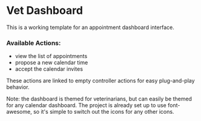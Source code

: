 <h1>Vet Dashboard</h1>

<p>This is a working template for an appointment dashboard interface.</p>
<h3>Available Actions:</h3>
<ul>
  <li>view the list of appointments</li>
  <li>propose a new calendar time</li>
  <li>accept the calendar invites</li>
</ul>
<p>These actions are linked to empty controller actions for easy plug-and-play behavior.</p>
<p>Note: the dashboard is themed for veterinarians, but can easily be themed for any calendar dashboard. The project is already set up to use font-awesome, so it's simple to switch out the icons for any other icons.</p>
